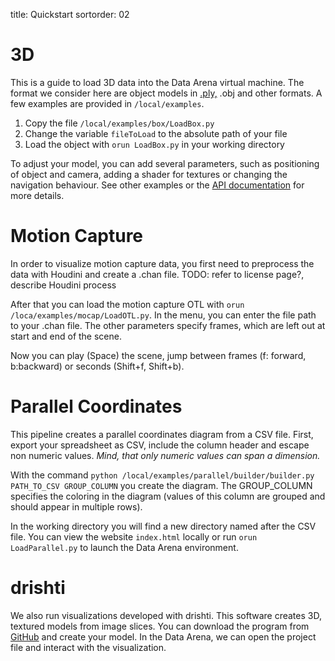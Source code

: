title: Quickstart
sortorder: 02

3D
==

This is a guide  to load 3D data into the Data Arena virtual machine.
The format we consider here are object models in [.ply,]({filename}/pages/userguide.md) .obj and other formats.
A few examples are provided in `/local/examples`.

1. Copy the file `/local/examples/box/LoadBox.py`
2. Change the variable `fileToLoad` to the absolute path of your file
3. Load the object with `orun LoadBox.py` in your working directory

To adjust your model, you can add several parameters, such as positioning of object and camera, adding a shader for textures or changing the navigation behaviour.
See other examples or the [API documentation](http://127.0.0.1:8001) for more details.

Motion Capture
==============

In order to visualize motion capture data, you first need to preprocess the data with Houdini and create a .chan file.
TODO: refer to license page?, describe Houdini process

After that you can load the motion capture OTL with `orun /loca/examples/mocap/LoadOTL.py`.
In the menu, you can enter the file path to your .chan file.
The other parameters specify frames, which are left out at start and end of the scene.

Now you can play (Space) the scene, jump between frames (f: forward, b:backward) or seconds (Shift+f, Shift+b).


Parallel Coordinates
====================

This pipeline creates a parallel coordinates diagram from a CSV file.
First, export your spreadsheet as CSV, include the column header and escape non numeric values.
*Mind, that only numeric values can span a dimension.*

With the command `python /local/examples/parallel/builder/builder.py PATH_TO_CSV GROUP_COLUMN` you create the diagram.
The GROUP_COLUMN specifies the coloring in the diagram (values of this column are grouped and should appear in multiple rows).

In the working directory you will find a new directory named after the CSV file.
You can view the website `index.html` locally or run `orun LoadParallel.py` to launch the Data Arena environment.

drishti
=======

We also run visualizations developed with drishti.
This software creates 3D, textured models from image slices.
You can download the program from [GitHub](https://github.com/AjayLimaye/drishti) and create your model.
In the Data Arena, we can open the project file and interact with the visualization.
